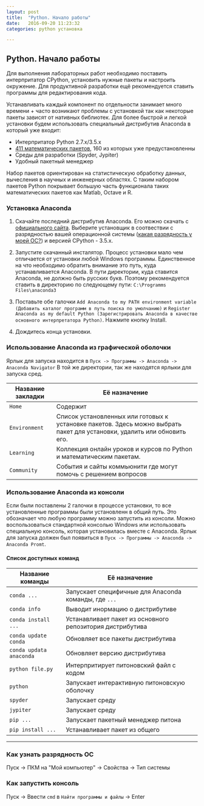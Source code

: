 ```yaml
---
layout: post
title:  "Python. Начало работы"
date:   2016-09-20 11:23:32
categories: python установка

---
```



## Python. Начало работы
Для выполнения лабораторных работ необходимо поставить интерпритатор CPython, установить нужные пакеты и настроить окружение. Для продуктивной разработки ещё рекомендуется ставить программы для редактирования кода.

Устанавливать каждый компонент по отдельности занимает много времени + часто возникают проблемы с установкой так как некоторые пакеты зависят от нативных библиотек.
Для более быстрой и легкой установки будем использовать специальный дистрибутив Anaconda в который уже входит:

* Интерпритатор Python 2.7.x/3.5.x
* [411 математических пакетов](https://docs.continuum.io/anaconda/pkg-docs), 160 из которых уже предустановленны
* Среды для разработки (Spyder, Jypiter)
* Удобный пакетный менеджер

Набор пакетов ориентирован на статистическую обработку данных, вычесления в научных и инженерных областях. С таким набором пакетов Python покрывает большую часть функционала таких математических пакетов как Matlab, Octave и R.

### Установка Anaconda
1. Скачайте последний дистрибутив Anaconda. Его можно скачать с [официального сайта](https://www.continuum.io/downloads). Выберите установщик в соотвествии c разрядностью вашей операционной системы ([какая разрядность у моей ОС?]()) и версией CPython - 3.5.x.
2. Запустите скачанный инсталятор. Процесс установки мало чем отличается от установки любой Windows программы. Единственное на что необходимо обратить внимание это путь, куда устанавливается Anaconda.
В пути директории, куда ставится Anaconda, не должно быть русских букв. Поэтому рекомендуется ставить в директорию по следующему пути:
`C:\Programms Files\anaconda3`

3. Поставьте обе галочки `Add Anaconda to my PATH environment variable (Добавить каталог программ в путь поиска по умолчанию)` и `Register Anaconda as my default Python (Зарегистрировать Anaconda в качестве основного интерпретатора Python)`. Нажмите кнопку Install.

4. Дождитесь конца установки.

### Использование Anaconda из графической оболочки
Ярлык для запуска находится в `Пуск -> Программы -> Anaconda -> Anaconda Navigator`
В той же директории, так же находятся ярлыки для запуска сред.

|Название закладки|Её назначение|
|-----------------|-------------|
|`Home`           |Содержит  |
|`Environment`    |Список установленных или готовых к установке пакетов. Здесь можно выбрать пакет для установки, удалить или обновить его.|
|`Learning`       |Коллекция онлайн уроков и курсов по Python и математическим пакетам.|
|`Community`      |События и сайты коммьюнити где могут помочь с решением вопросов| 

### Использование Anaconda из консоли
Если были поставлены 2 галочки в процессе установки, то все установленные программы были установленн в общий путь. Это обозначает что любую программу можно запустить из консоли. Можно воспользоваться стандартной конcолью Windows или использовать специальную консоль, которая установилась вместе с Anaconda. Ярлык для запуска должен был появиться в `Пуск -> Программы -> Anaconda -> Anaconda Promt`.

#### Список доступных команд
|Название команды       |Её назначение                                            |
|-----------------------|---------------------------------------------------------|
|`conda ...`            |Запускает специфичные для Anaconda команды, где `...`    |
|`conda info`           |Выводит инормацию о дистрибутиве                         |
|`conda install ...`    |Устанавливает пакет из основного репозитория дистрибутива|
|`conda update conda`   |Обновляет все пакеты дистрибутива                        |
|`conda updata anaconda`|Обновляет версию дистрибутива                            |
|`python file.py`       |Интерпритирует питоновский файл с кодом                  |
|`python`               |Запускает интерактивную питоновскую оболочку             |
|`spyder`               |Запускает среду                                          |
|`jypiter`              |Запускает среду                                          |
|`pip ...`              |Запускает пакетный менеджер питона                       |
|`pip install ...`      |Устанавливает пакет из общего |


---------------------------------

### Как узнать разрядность ОС
Пуск -> ПКМ на "Мой компьютер" -> Свойства -> Тип системы

### Как запустить консоль
Пуск -> Ввести `cmd` в `Найти программы и файлы` -> Enter
